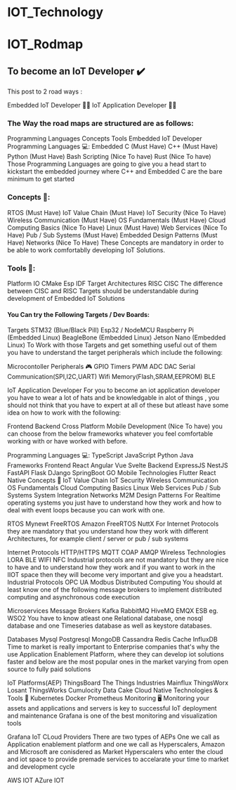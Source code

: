 # IOT_Technology
# IOT_Rodmap

## To become an IoT Developer ✔️
This post to 2 road ways :

Embedded IoT Developer 🧑‍💻
IoT Application Developer 🧑‍💻

### The Way the road maps are structured are as follows:

Programming Languages
Concepts
Tools
Embedded IoT Developer
Programming Languages 💻:
Embedded C (Must Have)
C++ (Must Have)
Python (Must Have)
Bash Scripting (Nice To have)
Rust (Nice To have)
Those Programming Languages are going to give you a head start to kickstart the embedded journey where C++ and Embedded C are the bare minimum to get started

### Concepts 🧠:
RTOS (Must Have)
IoT Value Chain (Must Have)
IoT Security (Nice To Have)
Wireless Communication (Must Have)
OS Fundamentals (Must Have)
Cloud Computing Basics (Nice To Have)
Linux (Must Have)
Web Services (Nice To Have)
Pub / Sub Systems (Must Have)
Embedded Design Patterns (Must Have)
Networks (Nice To Have)
These Concepts are mandatory in order to be able to work comfortablly developing IoT Solutions.

### Tools 🧰:
Platform IO
CMake
Esp IDF
Target Architectures
RISC
CISC
The difference between CISC and RISC Targets should be understandable during development of Embedded IoT Solutions

#### You Can try the Following Targets / Dev Boards:

Targets
STM32 (Blue/Black Pill)
Esp32 / NodeMCU
Raspberry Pi (Embedded Linux)
BeagleBone (Embedded Linux)
Jetson Nano (Embedded Linux)
To Work with those Targets and get something useful out of them you have to understand the target peripherals which include the following:

Microcontoller Peripherals 🎮
GPIO
Timers
PWM
ADC
DAC
Serial Communication(SPI,I2C,UART)
Wifi
Memory(Flash,SRAM,EEPROM)
BLE


IoT Application Developer
For you to become an iot application developer you have to wear a lot of hats and be knowledgable in alot of things , you should not think that you have to expert at all of these but atleast have some idea on how to work with the following:

Frontend
Backend
Cross Platform Mobile Development (Nice To have)
you can choose from the below frameworks whatever you feel comfortable working with or have worked with before.

Programming Languages 💻:
TypeScript
JavaScript
Python
Java
Frameworks
Frontend
React
Angular
Vue
Svelte
Backend
ExpressJS
NestJS
FastAPI
Flask
DJango
SpringBoot
GO
Mobile Technologies
Flutter
React Native
Concepts 🧠
IoT Value Chain
IoT Security
Wireless Communication
OS Fundamentals
Cloud Computing Basics
Linux
Web Services
Pub / Sub Systems
System Integration
Networks
M2M
Design Patterns
For Realtime operating systems you just have to understand how they work and how to deal with event loops because you can work with one.

RTOS
Mynewt
FreeRTOS
Amazon FreeRTOS
NuttX
For Internet Protocols they are mandatory that you understand how they work with different Architectures, for example client / server or pub / sub systems

Internet Protocols
HTTP/HTTPS
MQTT
COAP
AMQP
Wireless Technologies
LORA
BLE
WIFI
NFC Industrial protocols are not mandatory but they are nice to have and to understand how they work and if you want to work in the IIOT space then they will become very important and give you a headstart.
Industrial Protocols
OPC UA
Modbus
Distributed Computing
You should at least know one of the following message brokers to implement distributed computing and asynchronous code execution

Microservices
Message Brokers
Kafka
RabbitMQ
HiveMQ
EMQX
ESB eg. WSO2
You have to know atleast one Relational database, one nosql database and one Timeseries database as well as keystore databases.

Databases
Mysql
Postgresql
MongoDB
Cassandra
Redis Cache
InfluxDB
Time to market is really important to Enterprise companies that's why the use Application Enablement Platform, where they can develop iot solutions faster and below are the most popular ones in the market varying from open source to fully paid solutions

IoT Platforms(AEP)
ThingsBoard
The Things Industries
Mainflux
ThingsWorx
Losant
ThingsWorks
Cumulocity
Data Cake
Cloud Native Technologies & Tools 🧰
Kubernetes
Docker
Prometheus
Monitoring 🖥️
Monitoring your assets and applications and servers is key to successful IoT deployment and maintenance Grafana is one of the best monitoring and visualization tools

Grafana
IoT CLoud Providers
There are two types of AEPs One we call as Application enablement platform and one we call as Hyperscalers, Amazon and Microsoft are conisdered as Market Hyperscalers who enter the cloud and iot space to provide premade services to accelarate your time to market and development cycle

AWS IOT
AZure IOT
